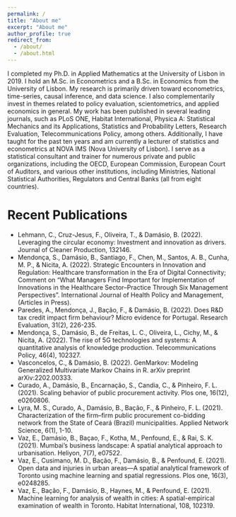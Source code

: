 ```yaml
---
permalink: /
title: "About me"
excerpt: "About me"
author_profile: true
redirect_from: 
  - /about/
  - /about.html
---
```


I completed my Ph.D. in Applied Mathematics at the University of Lisbon in 2019.  I hold an M.Sc. in Econometrics and a B.Sc. in Economics from the University of Lisbon. My research is primarily driven toward econometrics, time-series, causal inference, and data science. I also complementarily invest in themes related to policy evaluation, scientometrics, and applied economics in general. My work has been published in several leading journals, such as PLoS ONE, Habitat International, Physica A: Statistical Mechanics and its Applications, Statistics and Probability Letters, Research Evaluation, Telecommunications Policy, among others.  Additionally, I have taught for the past ten years and am currently a lecturer of statistics and econometrics at NOVA IMS (Nova University of Lisbon). I serve as a statistical consultant and trainer for numerous private and public organizations, including the OECD, European Commission, European Court of Auditors, and various other institutions, including Ministries, National Statistical Authorities, Regulators and Central Banks (all from eight countries).


Recent Publications
======

* Lehmann, C., Cruz-Jesus, F., Oliveira, T., & Damásio, B. (2022). Leveraging the circular economy: Investment and innovation as drivers. Journal of Cleaner Production, 132146.
* Mendonça, S., Damásio, B., Santiago, F., Chen, M., Santos, A. B., Cunha, M. P., & Nicita, A. (2022). Strategic Encounters in Innovation and Regulation: Healthcare transformation in the Era of Digital Connectivity; Comment on “What Managers Find Important for Implementation of Innovations in the Healthcare Sector–Practice Through Six Management Perspectives”. International Journal of Health Policy and Management, (Articles in Press). 
* Paredes, A., Mendonça, J., Bação, F., & Damásio, B. (2022). Does R&D tax credit impact firm behaviour? Micro evidence for Portugal. Research Evaluation, 31(2), 226-235.
* Mendonça, S., Damásio, B., de Freitas, L. C., Oliveira, L., Cichy, M., & Nicita, A. (2022). The rise of 5G technologies and systems: A quantitative analysis of knowledge production. Telecommunications Policy, 46(4), 102327.
* Vasconcelos, C., & Damásio, B. (2022). GenMarkov: Modeling Generalized Multivariate Markov Chains in R. arXiv preprint arXiv:2202.00333.
* Curado, A., Damásio, B., Encarnação, S., Candia, C., & Pinheiro, F. L. (2021). Scaling behavior of public procurement activity. Plos one, 16(12), e0260806.
* Lyra, M. S., Curado, A., Damásio, B., Bação, F., & Pinheiro, F. L. (2021). Characterization of the firm–firm public procurement co-bidding network from the State of Ceará (Brazil) municipalities. Applied Network Science, 6(1), 1-10.
* Vaz, E., Damásio, B., Baçao, F., Kotha, M., Penfound, E., & Rai, S. K. (2021). Mumbai’s business landscape: A spatial analytical approach to urbanisation. Heliyon, 7(7), e07522.
* Vaz, E., Cusimano, M. D., Bação, F., Damásio, B., & Penfound, E. (2021). Open data and injuries in urban areas—A spatial analytical framework of Toronto using machine learning and spatial regressions. Plos one, 16(3), e0248285.
* Vaz, E., Bação, F., Damásio, B., Haynes, M., & Penfound, E. (2021). Machine learning for analysis of wealth in cities: A spatial-empirical examination of wealth in Toronto. Habitat International, 108, 102319.




